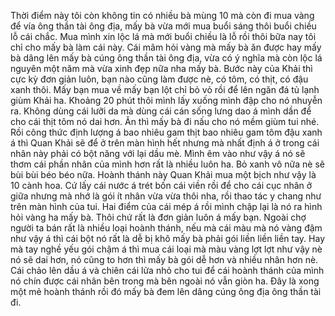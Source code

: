 Thời điểm này tôi còn không tin có nhiều bà mùng 10 mà còn đi mua vàng để vía ông thần tài ông địa, mấy bà vừa mới mua buổi sáng thôi buổi chiều lỗ cái chắc. Mua mình xin lộc lá mà mới buổi chiều là lỗ rồi thôi bữa nay tôi chỉ cho mấy bà làm cái này. Cái mâm hỏi vàng mà mấy bà ăn được hay mấy bà dâng lên mấy bà cúng ông thần tài ông địa, vừa có ý nghĩa mà còn lộc lá nguyên một năm mà vừa xinh đẹp nữa nha mấy bà. Bước này của Khải thì cực kỳ đơn giản luôn, bạn nào cũng làm được nè, có tôm, có thịt, có đậu xanh thôi. Mấy bạn mua về mấy bạn lột chỉ bỏ vỏ rồi để lên ngăn đá tủ lạnh giùm Khải ha. Khoảng 20 phút thôi mình lấy xuống mình đập cho nó nhuyễn ra. Không dùng cái lưỡi da mà dùng cái cán sống lưng dao á mình dần để cho cái thịt tôm nó dai hơn. Ăn thì mấy bà đi nấu cho nó mềm giùm tui nhé. Rồi công thức định lượng á bao nhiêu gam thịt bao nhiêu gam tôm đậu xanh á thì Quan Khải sẽ để ở trên màn hình hết nhưng mà nhất định á ở trong cái nhân này phải có bột năng với lại dầu mè. Mình êm vào như vậy á nó sẽ thơm cái phần nhân của mình hơn rất là nhiều luôn ha. Bỏ xanh vô nữa nè sẽ bùi bùi béo béo nữa. Hoành thánh này Quan Khải mua một bịch như vậy là 10 cành hoa. Cứ lấy cái nước á trét bốn cái viền rồi để cho cái cục nhân ở giữa nhưng mà nhớ là gói ít nhân vừa vừa thôi nha, rồi thao tác y chang như trên màn hình của tui. Hai điểm của cái mép á rồi mình chập lại là nó ra hình hỏi vàng ha mấy bà. Thôi chứ rất là đơn giản luôn á mấy bạn. Ngoài chợ người ta bán rất là nhiều loại hoành thánh, nếu mà cái màu mà nó vàng đậm như vậy á thì cái bột nó rất là dễ bị khô mấy bà phải gói liền liền liền tay. Hay mà tay nghề yếu gói chậm á thì mua cái loại mà màu vàng lợt lợt như vậy nè nó sẽ dai hơn, nó cũng to hơn thì mấy bà gói dễ hơn và nhiều nhân hơn nè. Cái chảo lên dầu á và chiên cái lửa nhỏ cho tui để cái hoành thánh của mình nó chín được cái nhân bên trong mà bên ngoài nó vẫn giòn ha. Đây là xong một mẻ hoành thánh rồi đó mấy bà đem lên dâng cúng ông địa ông thần tài đi.